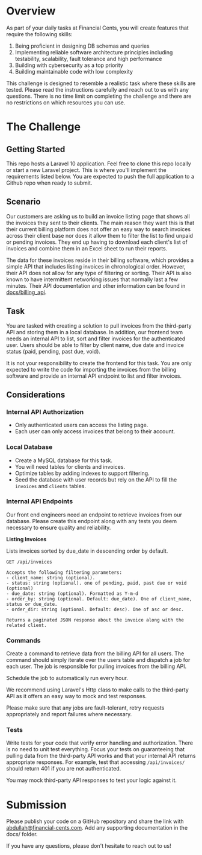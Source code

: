 # Overview
As part of your daily tasks at Financial Cents, you will create features that require the following skills:
1. Being proficient in designing DB schemas and queries
2. Implementing reliable software architecture principles including testability, scalability, fault tolerance and high performance 
3. Building with cybersecurity as a top priority
4. Building maintainable code with low complexity

This challenge is designed to resemble a realistic task where these skills are tested. 
Please read the instructions carefully and reach out to us with any questions. There is no
time limit on completing the challenge and there are no restrictions on which resources you can use.

# The Challenge

## Getting Started
This repo hosts a Laravel 10 application. Feel free to clone this repo locally or start a new Laravel project.
This is where you'll implement the requirements listed below. You are expected to push the full application to
a Github repo when ready to submit.

## Scenario
Our customers are asking us to build an invoice listing page that shows all the invoices they sent to their clients.
The main reason they want this is that their current billing platform does not offer an easy way to search
invoices across their client base nor does it allow them to filter the list to find unpaid or pending invoices.
They end up having to download each client's list of invoices and combine them in an Excel sheet to run their reports. 

The data for these invoices reside in their billing software, which provides a simple API that includes listing
invoices in chronological order. However, their API does not allow for any type of filtering or sorting. Their
API is also known to have intermittent networking issues that normally last a few minutes. Their API documentation
and other information can be found in [docs/billing_api](docs/billing_api.md).

## Task
You are tasked with creating a solution to pull invoices from the third-party API and storing them in a local database.
In addition, our frontend team needs an internal API to list, sort and filter invoices for the authenticated user. Users
should be able to filter by client name, due date and invoice status (paid, pending, past due, void). 

It is not your responsibility to create the frontend for this task. You are only expected to write the code
for importing the invoices from the billing software and provide an internal API endpoint to list and filter invoices.

## Considerations

### Internal API Authorization
- Only authenticated users can access the listing page.
- Each user can only access invoices that belong to their account.

### Local Database
- Create a MySQL database for this task.
- You will need tables for clients and invoices.
- Optimize tables by adding indexes to support filtering. 
- Seed the database with user records but rely on the API to fill the `invoices` and `clients` tables.

### Internal API Endpoints
Our front end engineers need an endpoint to retrieve invoices from our database. Please create this endpoint along 
with any tests you deem necessary to ensure quality and reliability.

**Listing Invoices**

Lists invoices sorted by due_date in descending order by default.
```
GET /api/invoices

Accepts the following filtering parameters:
- client_name: string (optional).
- status: string (optional). one of pending, paid, past due or void (optional)
- due_date: string (optional). Formatted as Y-m-d
- order_by: string (optional. Default: due_date). One of client_name, status or due_date.
- order_dir: string (optional. Default: desc). One of asc or desc.

Returns a paginated JSON response about the invoice along with the related client.
```

### Commands
Create a command to retrieve data from the billing API for all users. The command should simply iterate over
the users table and dispatch a job for each user. The job is responsible for pulling invoices from the billing API.

Schedule the job to automatically run every hour.

We recommend using Laravel's Http class to make calls to the third-party API as it offers an easy way
to mock and test responses. 

Please make sure that any jobs are fault-tolerant, retry requests appropriately and report failures where necessary.

### Tests
Write tests for your code that verify error handling and authorization. There is no need to unit test everything. Focus
your tests on guaranteeing that pulling data from the third-party API works and that your internal API returns appropriate
responses. For example, test that accessing `/api/invoices/` should return 401 if you are not authenticated.

You may mock third-party API responses to test your logic against it. 

# Submission
Please publish your code on a GitHub repository and share the link with abdullah@financial-cents.com. Add any
supporting documentation in the docs/ folder.

If you have any questions, please don't hesitate to reach out to us!
